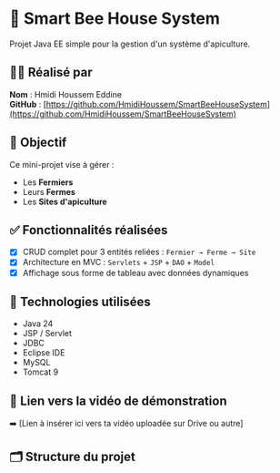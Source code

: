 # 🐝 Smart Bee House System

Projet Java EE simple pour la gestion d'un système d'apiculture.

## 👨‍💻 Réalisé par

**Nom** : Hmidi Houssem Eddine  
**GitHub** : [https://github.com/HmidiHoussem/SmartBeeHouseSystem](https://github.com/HmidiHoussem/SmartBeeHouseSystem)

## 📌 Objectif

Ce mini-projet vise à gérer :
- Les **Fermiers**
- Leurs **Fermes**
- Les **Sites d'apiculture**

## ✅ Fonctionnalités réalisées

- [x] CRUD complet pour 3 entités reliées : `Fermier → Ferme → Site`
- [x] Architecture en MVC : `Servlets` + `JSP` + `DAO` + `Model`
- [x] Affichage sous forme de tableau avec données dynamiques

## 📂 Technologies utilisées

- Java 24
- JSP / Servlet
- JDBC
- Eclipse IDE
- MySQL
- Tomcat 9

## 🔗 Lien vers la vidéo de démonstration

➡️ [Lien à insérer ici vers ta vidéo uploadée sur Drive ou autre]  

## 🗂️ Structure du projet

